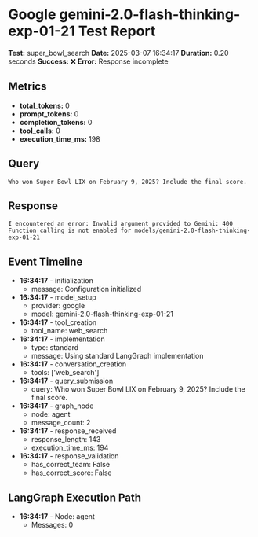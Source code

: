 # Google gemini-2.0-flash-thinking-exp-01-21 Test Report

**Test:** super_bowl_search
**Date:** 2025-03-07 16:34:17
**Duration:** 0.20 seconds
**Success:** ❌
**Error:** Response incomplete

## Metrics

- **total_tokens:** 0
- **prompt_tokens:** 0
- **completion_tokens:** 0
- **tool_calls:** 0
- **execution_time_ms:** 198

## Query

```
Who won Super Bowl LIX on February 9, 2025? Include the final score.
```

## Response

```
I encountered an error: Invalid argument provided to Gemini: 400 Function calling is not enabled for models/gemini-2.0-flash-thinking-exp-01-21
```

## Event Timeline

- **16:34:17** - initialization
  - message: Configuration initialized
- **16:34:17** - model_setup
  - provider: google
  - model: gemini-2.0-flash-thinking-exp-01-21
- **16:34:17** - tool_creation
  - tool_name: web_search
- **16:34:17** - implementation
  - type: standard
  - message: Using standard LangGraph implementation
- **16:34:17** - conversation_creation
  - tools: ['web_search']
- **16:34:17** - query_submission
  - query: Who won Super Bowl LIX on February 9, 2025? Include the final score.
- **16:34:17** - graph_node
  - node: agent
  - message_count: 2
- **16:34:17** - response_received
  - response_length: 143
  - execution_time_ms: 194
- **16:34:17** - response_validation
  - has_correct_team: False
  - has_correct_score: False

## LangGraph Execution Path

- **16:34:17** - Node: agent
  - Messages: 0
